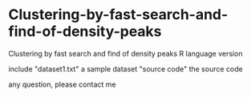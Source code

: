 Clustering-by-fast-search-and-find-of-density-peaks
===================================================

Clustering by fast search and find of density peaks R language version


include "dataset1.txt" a sample dataset
 "source code" the source code


any question, please contact me
